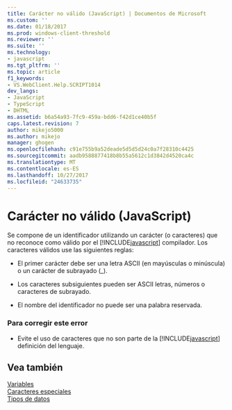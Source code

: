 ```yaml
---
title: Carácter no válido (JavaScript) | Documentos de Microsoft
ms.custom: ''
ms.date: 01/18/2017
ms.prod: windows-client-threshold
ms.reviewer: ''
ms.suite: ''
ms.technology:
- javascript
ms.tgt_pltfrm: ''
ms.topic: article
f1_keywords:
- VS.WebClient.Help.SCRIPT1014
dev_langs:
- JavaScript
- TypeScript
- DHTML
ms.assetid: b6a54a93-7fc9-459a-bdd6-f42d1ce40b5f
caps.latest.revision: 7
author: mikejo5000
ms.author: mikejo
manager: ghogen
ms.openlocfilehash: c91e755b9a52deade5d5d5d24c0a7f28310c4425
ms.sourcegitcommit: aadb9588877418b8b55a5612c1d3842d4520ca4c
ms.translationtype: MT
ms.contentlocale: es-ES
ms.lasthandoff: 10/27/2017
ms.locfileid: "24633735"
---
```

# <a name="invalid-character-javascript"></a>Carácter no válido (JavaScript)
Se compone de un identificador utilizando un carácter (o caracteres) que no reconoce como válido por el [!INCLUDE[javascript](../../javascript/includes/javascript-md.md)] compilador. Los caracteres válidos use las siguientes reglas:  
  
-   El primer carácter debe ser una letra ASCII (en mayúsculas o minúscula) o un carácter de subrayado (_).  
  
-   Los caracteres subsiguientes pueden ser ASCII letras, números o caracteres de subrayado.  
  
-   El nombre del identificador no puede ser una palabra reservada.  
  
### <a name="to-correct-this-error"></a>Para corregir este error  
  
-   Evite el uso de caracteres que no son parte de la [!INCLUDE[javascript](../../javascript/includes/javascript-md.md)] definición del lenguaje.  
  
## <a name="see-also"></a>Vea también  
 [Variables](../../javascript/variables-javascript.md)   
 [Caracteres especiales](../../javascript/advanced/special-characters-javascript.md)   
 [Tipos de datos](../../javascript/data-types-javascript.md)